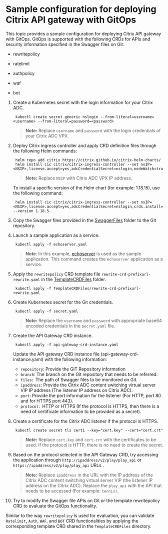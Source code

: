 # Sample configuration for deploying Citrix API gateway with GitOps

This topic provides a sample configuration for deploying Citrix API gateway with GitOps.
GitOps is supported with the following CRDs for APIs and security information specified in the Swagger files on Git.

 -  rewritepolicy

 -  ratelimit

 -  authpolicy

 -  waf

 -  bot

1. Create a Kubernetes secret with the login information for your Citrix ADC.

        kubectl create secret generic nslogin --from-literal=username=<username> --from-literal=password=<password>

   >**Note:**
   >Replace `username` and `password` with the login credentials of your Citrix ADC VPX.

1. Deploy Citrix ingress controller and apply CRD definition files through the following Helm commands:

        helm repo add citrix https://citrix.github.io/citrix-helm-charts/
        helm install cic citrix/citrix-ingress-controller --set nsIP=<NSIP>,license.accept=yes,adcCredentialSecret=nslogin,nodeWatch=true,crds.install=true
    
    >**Note:**
    >Replace `NSIP` with Citrix ADC VPX IP address.

     To install a specific version of the Helm chart (for example: 1.18.15), use the following command:
     
        helm install cic citrix/citrix-ingress-controller --set nsIP=<NSIP>,license.accept=yes,adcCredentialSecret=nslogin,crds.install=true --version 1.18.5

1. Copy the Swagger files provided in the [SwaggerFiles](./SwaggerFiles) folder to the Git repository.

1. Launch a sample application as a service.

        kubectl apply -f echoserver.yaml 


   >**Note**: In this example, [echoserver](./echoserver.yaml) is used as the sample application. This command creates the `echoserver` application as a service.

1. Apply the `rewritepolicy` CRD template file `rewrite-crd-prefixurl-rewrite.yaml` in the [TemplateCRDFiles](./TemplateCRDFiles) folder.

        kubectl apply -f TemplateCRDFiles/rewrite-crd-prefixurl-rewrite.yaml

1. Create Kubernetes secret for the Git credentials.

        kubectl apply -f secret.yaml
     >**Note:**
     >Replace the `username` and `password` with appropriate base64 encoded credentials in the s`ecret.yaml` file.

1. Create the API Gateway CRD instance.

        kubectl apply -f api-gateway-crd-instance.yaml

   Update the API gateway CRD instance file (api-gateway-crd-instance.yaml) with the following information:

   - `repository`: Provide the GIT Repository information
   - `branch`: The branch on the Git repository that needs to be referred.
   - `files`:  The path of Swagger files to be monitored on Git.
   - `ipaddress`: Provide the Citrix ADC content switching virtual server VIP IP address (The listener IP address on Citrix ADC).
   - `port`: Provide the port information for the listener (For HTTP, port 80 and for HTTPS port 443).
   - `protocol`:  HTTP or HTTPS (If the protocol is HTTPS, then there is a need of certificate information to be provided as a secret).

1. Create a certificate for the Citrix ADC listener if the protocol is HTTPS.

        kubectl create secret tls cert1 --key="cert.key" --cert="cert.crt"

   >**Note:**
   Replace `cert.key` and `cert.crt`  with the certificates to be used. If the protocol is HTTP, there is no need to create the secret.

1. Based on the protocol selected in the API Gateway CRD, try accessing the application through `http://ipaddress/v2/play/play_api` or `https://ipaddress/v2/play/play_api` URLs .

   >**Note:**
   Replace `ipaddress` in the URL with the IP address of the Citrix ADC content switching virtual server VIP (the listener IP address on the Citrix ADC). Replace the `play_api` with the API that needs to be accessed (For example: `tennis)`.

1. Try to modify the Swagger file APIs on Git or the template rewritepolicy CRD to evaluate the GitOps functionality.

Similar to the way `rewritepolicy` is used for evaluation, you can validate `Ratelimit`, `Auth`, `WAF`, and `BOT` CRD functionalities by applying the corresponding template CRD shared in the `TemplateCRDFiles` directory.
